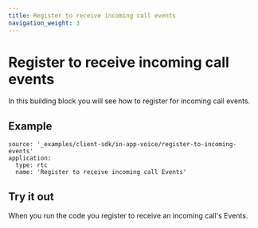 ```yaml
---
title: Register to receive incoming call events
navigation_weight: 3
---
```


# Register to receive incoming call events

In this building block you will see how to register for incoming call events.

## Example

```building_blocks
source: '_examples/client-sdk/in-app-voice/register-to-incoming-events'
application:
  type: rtc
  name: 'Register to receive incoming call Events'
```

## Try it out

When you run the code you register to receive an incoming call's Events.
